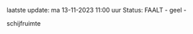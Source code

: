 laatste update: 
ma 13-11-2023 11:00   uur 
Status: FAALT - geel - 
<div class="service Y">schijfruimte</div>
